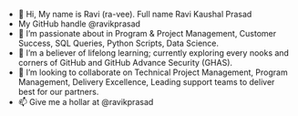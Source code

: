 - 👋 Hi, My name is Ravi (ra-vee). Full name Ravi Kaushal Prasad 
- My GitHub handle @ravikprasad
- 👀 I’m passionate about in Program & Project Management, Customer Success, SQL Queries, Python Scripts, Data Science. 
- 🌱 I’m a believer of lifelong learning; currently exploring every nooks and corners of GitHub and GitHub Advance Security (GHAS).
- 💞️ I’m looking to collaborate on Technical Project Management, Program Management, Delivery Excellence, Leading support teams to deliver best for our partners. 
- 📫 Give me a hollar at @ravikprasad

<!---
ravikprasad/ravikprasad is a ✨ special ✨ repository because its `README.md` (this file) appears on your GitHub profile.
You can click the Preview link to take a look at your changes.
--->

